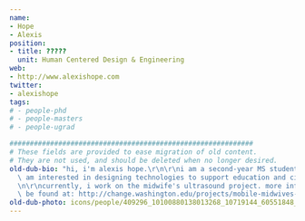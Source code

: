 ```yaml
---
name:
- Hope
- Alexis
position:
- title: ?????
  unit: Human Centered Design & Engineering
web:
- http://www.alexishope.com
twitter:
- alexishope
tags:
# - people-phd
# - people-masters
# - people-ugrad

############################################################
# These fields are provided to ease migration of old content.
# They are not used, and should be deleted when no longer desired.
old-dub-bio: "hi, i'm alexis hope.\r\n\r\ni am a second-year MS student in HCDE. i\
  \ am interested in designing technologies to support education and civic engagement.\r\
  \n\r\ncurrently, i work on the midwife's ultrasound project. more information can\
  \ be found at: http://change.washington.edu/projects/mobile-midwives-ultrasound/"
old-dub-photo: icons/people/409296_10100880138013268_10719144_60551848_757091782_n.jpg
---
```

